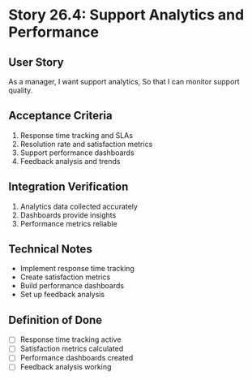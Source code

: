 # Story 26.4: Support Analytics and Performance

## User Story

As a manager,
I want support analytics,
So that I can monitor support quality.

## Acceptance Criteria

1. Response time tracking and SLAs
2. Resolution rate and satisfaction metrics
3. Support performance dashboards
4. Feedback analysis and trends

## Integration Verification

1. Analytics data collected accurately
2. Dashboards provide insights
3. Performance metrics reliable

## Technical Notes

- Implement response time tracking
- Create satisfaction metrics
- Build performance dashboards
- Set up feedback analysis

## Definition of Done

- [ ] Response time tracking active
- [ ] Satisfaction metrics calculated
- [ ] Performance dashboards created
- [ ] Feedback analysis working
